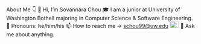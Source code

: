 About Me 👇
  👋 Hi, I’m Sovannara Chou
      🎓 I am a junior at University of Washington Bothell majoring in Computer Science & Software Engineering.
      👨 Pronouns: he/him/his
      📫 How to reach me -> schou99@uw.edu
      <a href="http://www.facebook.com/sovannara.chou" target="_blank"><img src="http://i.imgur.com/P3YfQoD.png" width="24" height="18"/></a>
      💬 Ask me about anything.
      
      

